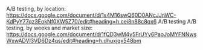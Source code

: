 A/B testing, by location: https://docs.google.com/document/d/1s4M16swQ60D0ANcJJnWC-KdPyY77qz3EokNf0XW5Z70/edit#heading=h.cei8n88c8qx6 A/B testing
A/B testing, by weeks and market size: https://docs.google.com/document/d/1fQD3wM4y5FrUYy6PaoJoMYFNNwsWxwADVl3VD6Dz4qs/edit#heading=h.dhuxjqx548bm
